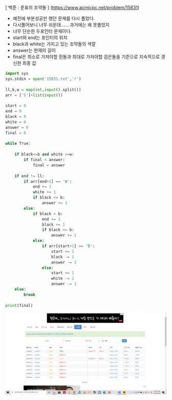 [ 백준 : 준표의 조약돌 ] (https://www.acmicpc.net/problem/15831)



- 예전에 부분성공만 했던 문제를 다시 풀었다.
- 다시풀어보니 너무 쉬운데...... 과거에는 왜 못풀었지
- 너무 단순한 두포인터 문제이다.
- start와 end는 포인터의 위치
- black과 white는 가지고 있는 조약돌의 색깔
- answer는 현재의 길이
- final은 최소로 가져야할 흰돌과 최대로 가져야할 검은돌을 기준으로 지속적으로 갱신한 최종 값



```python
import sys
sys.stdin = open('15831.txt','r')

ll,b,w = map(int,input().split())
arr = ['S']+list(input())

start = 0
end = 0
black = 0
white = 0
answer = 0
final = 0

while True:

    if black<=b and white >=w:
        if final < answer:
            final = answer

    if end != ll:
        if arr[end+1] == 'W':
            end += 1
            white += 1
            if black <= b:
                answer += 1
        else:
            if black < b:
                end += 1
                black += 1
                if black <= b:
                    answer += 1
            else:
                if arr[start+1] == 'B':
                    start += 1
                    black -= 1
                    answer -= 1
                else:
                    start += 1
                    white -= 1
                    answer -= 1
    else:
        break
        
print(final)
```

![20210901_104158](20210901_104158.png)